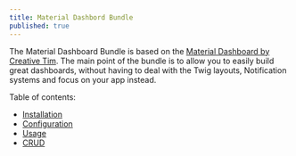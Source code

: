 ```yaml
---
title: Material Dashbord Bundle
published: true
---
```


The Material Dashboard Bundle is based on the [Material Dashboard by Creative Tim](https://demos.creative-tim.com/material-dashboard/examples/dashboard.html). The main point of the bundle is to allow you to easily build great dashboards, without having to deal with the Twig layouts, Notification systems and focus on your app instead.

Table of contents:
* [Installation](/material-dashboard-symfony/Installation.html)
* [Configuration](/material-dashboard-symfony/Configuration.html)
* [Usage](/material-dashboard-symfony/Usage.html)
* [CRUD](/material-dashboard-symfony/Crud.html)